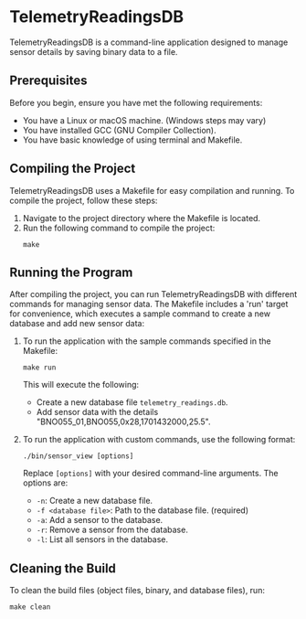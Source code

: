 # TelemetryReadingsDB

TelemetryReadingsDB is a command-line application designed to manage sensor details by saving binary data to a file.

## Prerequisites

Before you begin, ensure you have met the following requirements:
- You have a Linux or macOS machine. (Windows steps may vary)
- You have installed GCC (GNU Compiler Collection).
- You have basic knowledge of using terminal and Makefile.

## Compiling the Project

TelemetryReadingsDB uses a Makefile for easy compilation and running. To compile the project, follow these steps:

1. Navigate to the project directory where the Makefile is located.
2. Run the following command to compile the project:
   ```
   make
   ```

## Running the Program

After compiling the project, you can run TelemetryReadingsDB with different commands for managing sensor data. The Makefile includes a 'run' target for convenience, which executes a sample command to create a new database and add new sensor data:

1. To run the application with the sample commands specified in the Makefile:
   ```
   make run
   ```
   This will execute the following:
   - Create a new database file `telemetry_readings.db`.
   - Add sensor data with the details "BNO055_01,BNO055,0x28,1701432000,25.5".

2. To run the application with custom commands, use the following format:
   ```
   ./bin/sensor_view [options]
   ```
   Replace `[options]` with your desired command-line arguments. The options are:
   - `-n`: Create a new database file.
   - `-f <database file>`: Path to the database file. (required)
   - `-a`: Add a sensor to the database.
   - `-r`: Remove a sensor from the database.
   - `-l`: List all sensors in the database.

## Cleaning the Build

To clean the build files (object files, binary, and database files), run:
```
make clean
```
